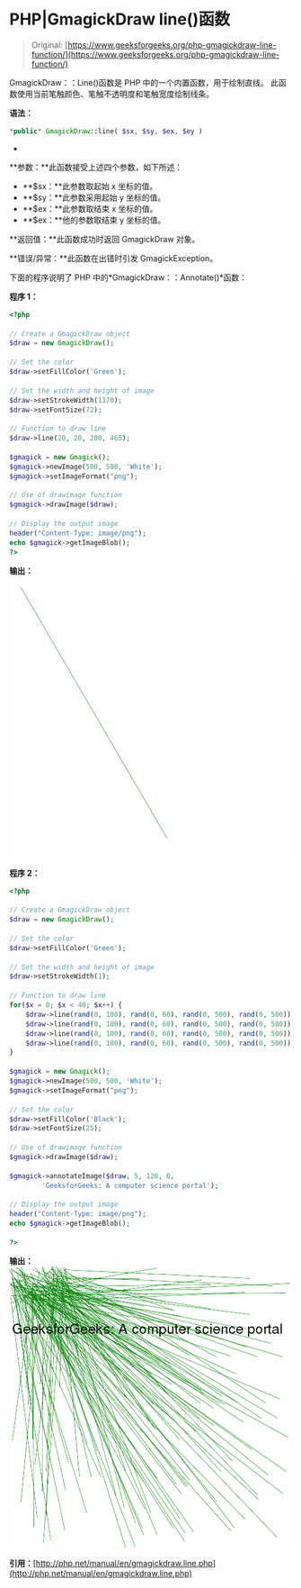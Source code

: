 # PHP|GmagickDraw line()函数

> Original: [https://www.geeksforgeeks.org/php-gmagickdraw-line-function/](https://www.geeksforgeeks.org/php-gmagickdraw-line-function/)

GmagickDraw：：Line()函数是 PHP 中的一个内置函数，用于绘制直线。 此函数使用当前笔触颜色、笔触不透明度和笔触宽度绘制线条。

**语法：**

```php
*public* GmagickDraw::line( $sx, $sy, $ex, $ey )
```

*
**参数：**此函数接受上述四个参数，如下所述：

*   **$sx：**此参数取起始 x 坐标的值。
*   **$sy：**此参数采用起始 y 坐标的值。
*   **$ex：**此参数取结束 x 坐标的值。
*   **$ex：**他的参数取结束 y 坐标的值。

**返回值：**此函数成功时返回 GmagickDraw 对象。

**错误/异常：**此函数在出错时引发 GmagickException。

下面的程序说明了 PHP 中的*GmagickDraw：：Annotate()*函数：

**程序 1：**

```php
<?php 

// Create a GmagickDraw object 
$draw = new GmagickDraw();  

// Set the color
$draw->setFillColor('Green'); 

// Set the width and height of image 
$draw->setStrokeWidth(1170); 
$draw->setFontSize(72); 

// Function to draw line
$draw->line(20, 20, 280, 465);

$gmagick = new Gmagick(); 
$gmagick->newImage(500, 500, 'White'); 
$gmagick->setImageFormat("png"); 

// Use of drawimage function
$gmagick->drawImage($draw); 

// Display the output image 
header("Content-Type: image/png"); 
echo $gmagick->getImageBlob(); 
?> 
```

**输出：**
![](img/c05295044495f3e31193ea72ac70bf26.png)

**程序 2：**

```php
<?php 

// Create a GmagickDraw object 
$draw = new GmagickDraw();  

// Set the color
$draw->setFillColor('Green'); 

// Set the width and height of image 
$draw->setStrokeWidth(1); 

// Function to draw line
for($x = 0; $x < 40; $x++) {
    $draw->line(rand(0, 100), rand(0, 60), rand(0, 500), rand(0, 500));
    $draw->line(rand(0, 100), rand(0, 60), rand(0, 500), rand(0, 500));
    $draw->line(rand(0, 100), rand(0, 60), rand(0, 500), rand(0, 500));
    $draw->line(rand(0, 100), rand(0, 60), rand(0, 500), rand(0, 500));
}

$gmagick = new Gmagick(); 
$gmagick->newImage(500, 500, 'White'); 
$gmagick->setImageFormat("png"); 

// Set the color
$draw->setFillColor('Black'); 
$draw->setFontSize(25); 

// Use of drawimage function
$gmagick->drawImage($draw); 

$gmagick->annotateImage($draw, 5, 120, 0, 
        'GeeksforGeeks: A computer science portal'); 

// Display the output image 
header("Content-Type: image/png"); 
echo $gmagick->getImageBlob(); 

?> 
```

**输出：**
![](img/b67bb415d92da84cb4538a6745921bf9.png)

**引用：**[http://php.net/manual/en/gmagickdraw.line.php](http://php.net/manual/en/gmagickdraw.line.php)